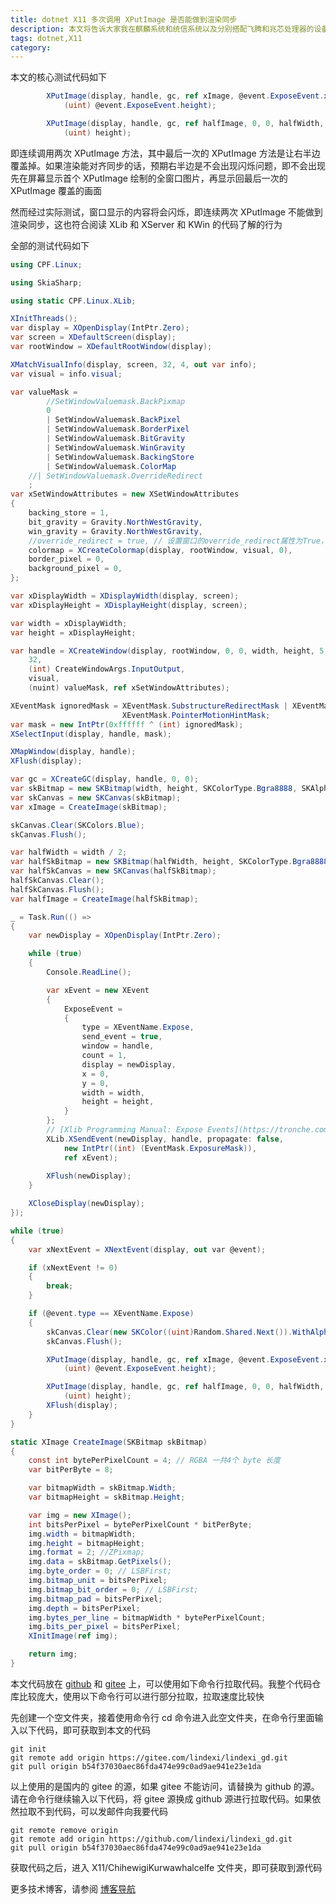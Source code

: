 ```yaml
---
title: dotnet X11 多次调用 XPutImage 是否能做到渲染同步
description: 本文将告诉大家我在麒麟系统和统信系统以及分别搭配飞腾和兆芯处理器的设备上，使用连续的 XPutImage 方法推送界面，测试是否能够在一次渲染内完成。测试结论是不能做到渲染同步
tags: dotnet,X11
category: 
---
```


<!-- CreateTime:2024/08/24 07:07:20 -->

<!-- 发布 -->
<!-- 博客 -->

本文的核心测试代码如下

```csharp
        XPutImage(display, handle, gc, ref xImage, @event.ExposeEvent.x, @event.ExposeEvent.y, @event.ExposeEvent.x, @event.ExposeEvent.y, (uint) @event.ExposeEvent.width,
            (uint) @event.ExposeEvent.height);

        XPutImage(display, handle, gc, ref halfImage, 0, 0, halfWidth, 0, (uint) halfWidth,
            (uint) height);
```

即连续调用两次 XPutImage 方法，其中最后一次的 XPutImage 方法是让右半边覆盖掉。如果渲染能对齐同步的话，预期右半边是不会出现闪烁问题，即不会出现先在屏幕显示首个 XPutImage 绘制的全窗口图片，再显示回最后一次的 XPutImage 覆盖的画面

然而经过实际测试，窗口显示的内容将会闪烁，即连续两次 XPutImage 不能做到渲染同步，这也符合阅读 XLib 和 XServer 和 KWin 的代码了解的行为

全部的测试代码如下

```csharp
using CPF.Linux;

using SkiaSharp;

using static CPF.Linux.XLib;

XInitThreads();
var display = XOpenDisplay(IntPtr.Zero);
var screen = XDefaultScreen(display);
var rootWindow = XDefaultRootWindow(display);

XMatchVisualInfo(display, screen, 32, 4, out var info);
var visual = info.visual;

var valueMask =
        //SetWindowValuemask.BackPixmap
        0
        | SetWindowValuemask.BackPixel
        | SetWindowValuemask.BorderPixel
        | SetWindowValuemask.BitGravity
        | SetWindowValuemask.WinGravity
        | SetWindowValuemask.BackingStore
        | SetWindowValuemask.ColorMap
    //| SetWindowValuemask.OverrideRedirect
    ;
var xSetWindowAttributes = new XSetWindowAttributes
{
    backing_store = 1,
    bit_gravity = Gravity.NorthWestGravity,
    win_gravity = Gravity.NorthWestGravity,
    //override_redirect = true, // 设置窗口的override_redirect属性为True，以避免窗口管理器的干预
    colormap = XCreateColormap(display, rootWindow, visual, 0),
    border_pixel = 0,
    background_pixel = 0,
};

var xDisplayWidth = XDisplayWidth(display, screen);
var xDisplayHeight = XDisplayHeight(display, screen);

var width = xDisplayWidth;
var height = xDisplayHeight;

var handle = XCreateWindow(display, rootWindow, 0, 0, width, height, 5,
    32,
    (int) CreateWindowArgs.InputOutput,
    visual,
    (nuint) valueMask, ref xSetWindowAttributes);

XEventMask ignoredMask = XEventMask.SubstructureRedirectMask | XEventMask.ResizeRedirectMask |
                         XEventMask.PointerMotionHintMask;
var mask = new IntPtr(0xffffff ^ (int) ignoredMask);
XSelectInput(display, handle, mask);

XMapWindow(display, handle);
XFlush(display);

var gc = XCreateGC(display, handle, 0, 0);
var skBitmap = new SKBitmap(width, height, SKColorType.Bgra8888, SKAlphaType.Premul);
var skCanvas = new SKCanvas(skBitmap);
var xImage = CreateImage(skBitmap);

skCanvas.Clear(SKColors.Blue);
skCanvas.Flush();

var halfWidth = width / 2;
var halfSkBitmap = new SKBitmap(halfWidth, height, SKColorType.Bgra8888, SKAlphaType.Premul);
var halfSkCanvas = new SKCanvas(halfSkBitmap);
halfSkCanvas.Clear();
halfSkCanvas.Flush();
var halfImage = CreateImage(halfSkBitmap);

_ = Task.Run(() =>
{
    var newDisplay = XOpenDisplay(IntPtr.Zero);

    while (true)
    {
        Console.ReadLine();

        var xEvent = new XEvent
        {
            ExposeEvent =
            {
                type = XEventName.Expose,
                send_event = true,
                window = handle,
                count = 1,
                display = newDisplay,
                x = 0,
                y = 0,
                width = width,
                height = height,
            }
        };
        // [Xlib Programming Manual: Expose Events](https://tronche.com/gui/x/xlib/events/exposure/expose.html )
        XLib.XSendEvent(newDisplay, handle, propagate: false,
            new IntPtr((int) (EventMask.ExposureMask)),
            ref xEvent);
        
        XFlush(newDisplay);
    }

    XCloseDisplay(newDisplay);
});

while (true)
{
    var xNextEvent = XNextEvent(display, out var @event);

    if (xNextEvent != 0)
    {
        break;
    }

    if (@event.type == XEventName.Expose)
    {
        skCanvas.Clear(new SKColor((uint)Random.Shared.Next()).WithAlpha(0xFF));
        skCanvas.Flush();

        XPutImage(display, handle, gc, ref xImage, @event.ExposeEvent.x, @event.ExposeEvent.y, @event.ExposeEvent.x, @event.ExposeEvent.y, (uint) @event.ExposeEvent.width,
            (uint) @event.ExposeEvent.height);

        XPutImage(display, handle, gc, ref halfImage, 0, 0, halfWidth, 0, (uint) halfWidth,
            (uint) height);
        XFlush(display);
    }
}

static XImage CreateImage(SKBitmap skBitmap)
{
    const int bytePerPixelCount = 4; // RGBA 一共4个 byte 长度
    var bitPerByte = 8;

    var bitmapWidth = skBitmap.Width;
    var bitmapHeight = skBitmap.Height;

    var img = new XImage();
    int bitsPerPixel = bytePerPixelCount * bitPerByte;
    img.width = bitmapWidth;
    img.height = bitmapHeight;
    img.format = 2; //ZPixmap;
    img.data = skBitmap.GetPixels();
    img.byte_order = 0; // LSBFirst;
    img.bitmap_unit = bitsPerPixel;
    img.bitmap_bit_order = 0; // LSBFirst;
    img.bitmap_pad = bitsPerPixel;
    img.depth = bitsPerPixel;
    img.bytes_per_line = bitmapWidth * bytePerPixelCount;
    img.bits_per_pixel = bitsPerPixel;
    XInitImage(ref img);

    return img;
}
```

本文代码放在 [github](https://github.com/lindexi/lindexi_gd/tree/b54f37030aec86fda474e99c0ad9ae941e23e1da/X11/ChihewigiKurwawhalcelfe) 和 [gitee](https://gitee.com/lindexi/lindexi_gd/tree/b54f37030aec86fda474e99c0ad9ae941e23e1da/X11/ChihewigiKurwawhalcelfe) 上，可以使用如下命令行拉取代码。我整个代码仓库比较庞大，使用以下命令行可以进行部分拉取，拉取速度比较快

先创建一个空文件夹，接着使用命令行 cd 命令进入此空文件夹，在命令行里面输入以下代码，即可获取到本文的代码

```
git init
git remote add origin https://gitee.com/lindexi/lindexi_gd.git
git pull origin b54f37030aec86fda474e99c0ad9ae941e23e1da
```

以上使用的是国内的 gitee 的源，如果 gitee 不能访问，请替换为 github 的源。请在命令行继续输入以下代码，将 gitee 源换成 github 源进行拉取代码。如果依然拉取不到代码，可以发邮件向我要代码

```
git remote remove origin
git remote add origin https://github.com/lindexi/lindexi_gd.git
git pull origin b54f37030aec86fda474e99c0ad9ae941e23e1da
```

获取代码之后，进入 X11/ChihewigiKurwawhalcelfe 文件夹，即可获取到源代码

更多技术博客，请参阅 [博客导航](https://blog.lindexi.com/post/%E5%8D%9A%E5%AE%A2%E5%AF%BC%E8%88%AA.html )
